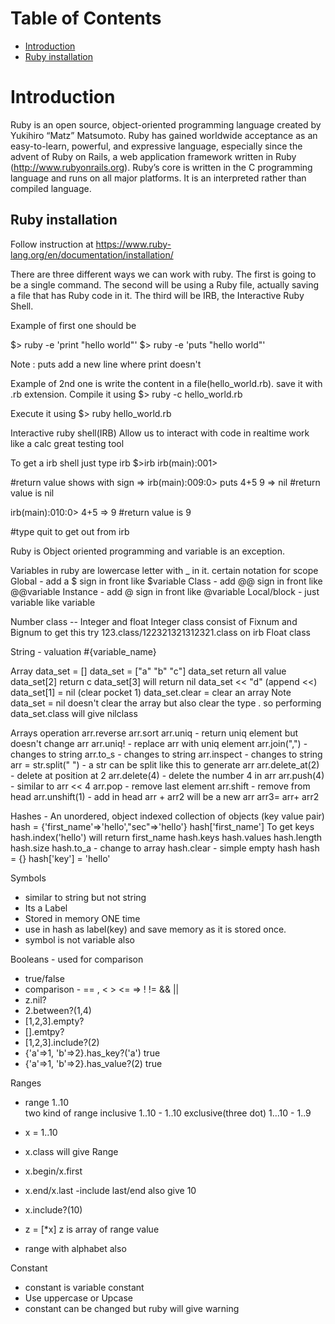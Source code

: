 # Table of Contents
- [Introduction](#Introduction)
- [Ruby installation](#)

# Introduction
Ruby is an open source, object-oriented programming language created by Yukihiro “Matz” Matsumoto. Ruby has gained worldwide acceptance as an easy-to-learn, powerful, and expressive language, especially since the advent of Ruby on Rails, a web application framework written in Ruby (http://www.rubyonrails.org). Ruby’s core is written in the C programming language and runs on all major platforms. It is an interpreted rather than compiled language.

## Ruby installation
Follow instruction at https://www.ruby-lang.org/en/documentation/installation/

There are three different ways we can work with ruby.
  The first is going to be a single command.
  The second will be using a Ruby file, actually saving a file that has Ruby code in it.
  The third will be IRB, the Interactive Ruby Shell.


Example of first one should be

$> ruby -e 'print "hello world"'
$> ruby -e 'puts "hello world"'

Note : puts add a new line where print doesn't

Example of 2nd one is write the content in a file(hello_world.rb). save it with .rb extension.
Compile it using
$> ruby -c hello_world.rb

Execute it using
$> ruby  hello_world.rb

Interactive ruby shell(IRB)
   Allow us to interact with code in realtime
   work like a calc
   great testing tool

To get a irb shell just type irb
$>irb
irb(main):001>

#return value shows with sign =>
irb(main):009:0> puts 4+5
9
=> nil
#return value is nil

irb(main):010:0> 4+5
=> 9
#return value is 9

#type quit to get out from irb


Ruby is Object oriented programming and variable is an exception.

Variables in ruby are lowercase letter with _  in it.
certain notation for scope
Global - add a $ sign in front like $variable
Class - add @@ sign in front like @@variable
Instance - add @ sign in front like @variable
Local/block - just variable like variable


Number class -- Integer and float
        Integer class consist of Fixnum and Bignum
            to get this try 123.class/122321321312321.class on irb
        Float class

String - valuation #{variable_name}


Array
data_set = []
data_set = ["a" "b" "c"]
data_set return all value
data_set[2] return c
data_set[3] will return nil
data_set << "d"  (append <<)
data_set[1] = nil (clear pocket 1)
data_set.clear = clear an array
Note data_set = nil doesn't clear the array but also clear the type . so performing data_set.class will give nilclass

Arrays operation
arr.reverse
arr.sort
arr.uniq - return uniq element but doesn't change arr
arr.uniq! - replace arr with uniq element
arr.join(",") - changes to string
arr.to_s - changes to string
arr.inspect - changes to string
arr = str.split(" ") - a str can be split like this to generate arr
arr.delete_at(2) - delete at position at 2
arr.delete(4) - delete the number 4 in arr
arr.push(4) - similar to arr << 4
arr.pop - remove last element
arr.shift - remove from head
arr.unshift(1) - add in head
arr + arr2 will be a new arr
arr3= arr+ arr2

Hashes - An unordered, object indexed collection of objects (key value pair)
hash = {'first_name'=>'hello',"sec"=>'hello'}
hash['first_name']
To get keys
hash.index('hello') will return first_name
hash.keys
hash.values
hash.length
hash.size
hash.to_a - change to array
hash.clear - simple empty hash
hash = {}
hash['key'] = 'hello'

Symbols
 - similar to string but not string
 - Its a Label
 - Stored in memory ONE time
 - use in hash as label(key) and save memory as it is stored once.
 - symbol is not variable also

 Booleans - used for comparison
 - true/false
 - comparison - == , < > <= => ! != && ||
 - z.nil?
 - 2.between?(1,4)
 - [1,2,3].empty?
 - [].emtpy?
 - [1,2,3].include?(2)
 - {'a'=>1, 'b'=>2}.has_key?('a')  true
 - {'a'=>1, 'b'=>2}.has_value?(2)  true

Ranges
 - range 1..10  
    two kind of range
        inclusive 1..10 - 1..10
        exclusive(three dot) 1...10 - 1..9

- x = 1..10
- x.class will give Range
- x.begin/x.first
- x.end/x.last -include last/end also give 10
- x.include?(10)
- z = [*x]  z is array of range value
- range with alphabet also

Constant
  - constant is variable constant
  - Use uppercase or Upcase
  - constant can be changed but ruby will give warning
